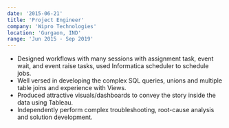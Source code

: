 ```yaml
---
date: '2015-06-21'
title: 'Project Engineer'
company: 'Wipro Technologies'
location: 'Gurgaon, IND'
range: 'Jun 2015 - Sep 2019'
---
```


- Designed workflows with many sessions with assignment task, event wait, and event raise tasks, used Informatica scheduler to schedule jobs.
- Well versed in developing the complex SQL queries, unions and multiple table joins and experience with Views.
- Produced attractive visuals/dashboards to convey the story inside the data using Tableau.
- Independently perform complex troubleshooting, root-cause analysis and solution development.
